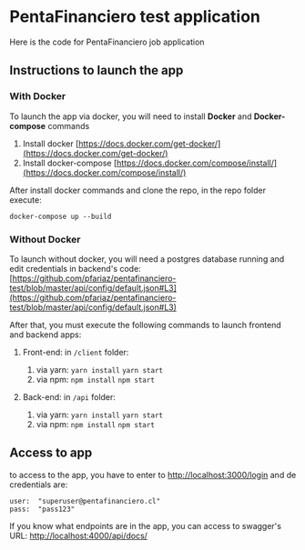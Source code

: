 # PentaFinanciero test application

Here is the code for PentaFinanciero job application

## Instructions to launch the app
###  With Docker
To launch the app via docker, you will need to install **Docker** and **Docker-compose** commands 

 1. Install docker [https://docs.docker.com/get-docker/](https://docs.docker.com/get-docker/)
 2. Install docker-compose [https://docs.docker.com/compose/install/](https://docs.docker.com/compose/install/)

After install docker commands and clone the repo, in the repo folder execute:

    docker-compose up --build

### Without Docker
To launch without docker, you will need a postgres database running and edit credentials in backend's code:
[https://github.com/pfariaz/pentafinanciero-test/blob/master/api/config/default.json#L3](https://github.com/pfariaz/pentafinanciero-test/blob/master/api/config/default.json#L3)

After that, you must execute the following commands to launch frontend and backend apps:

1. Front-end: in `/client` folder: 
	 1. via yarn:
		   `yarn install`
       `yarn start`
	 2. via npm:
		   `npm install`
       `npm start`
 
 2. Back-end: in `/api` folder: 
	 1. via yarn:
		   `yarn install`
       `yarn start`
	 2. via npm:
		   `npm install`
       `npm start`

## Access to app
to access to the app, you have to enter to [http://localhost:3000/login](http://localhost:3000/login) and de credentials are:

    user:  "superuser@pentafinanciero.cl"
    pass:  "pass123"

If you know what endpoints are in the app, you can access to swagger's URL: [http://localhost:4000/api/docs/](http://localhost:4000/api/docs/)

